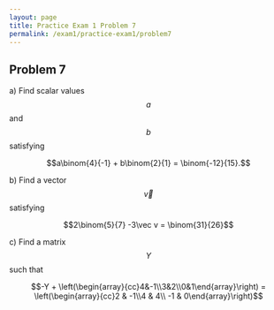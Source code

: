 ```yaml
---
layout: page
title: Practice Exam 1 Problem 7
permalink: /exam1/practice-exam1/problem7
---
```


## Problem 7

a) Find scalar values $$a$$ and $$b$$ satisfying

$$a\binom{4}{-1} + b\binom{2}{1} = \binom{-12}{15}.$$

b) Find a vector $$\vec v$$ satisfying

$$2\binom{5}{7} -3\vec v = \binom{31}{26}$$

c) Find a matrix $$Y$$ such that

$$-Y + \left(\begin{array}{cc}4&-1\\3&2\\0&1\end{array}\right) = \left(\begin{array}{cc}2 & -1\\4 & 4\\ -1 & 0\end{array}\right)$$



